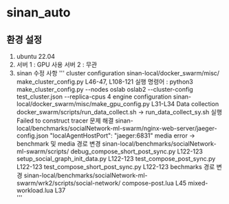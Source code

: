 # sinan_auto

## 환경 설정
1. ubuntu 22.04
2. 서버 1 : GPU 사용 서버 2 : 무관
3. sinan 수정 사항
'''
cluster configuration
sinan-local/docker_swarm/misc/ make_cluster_config.py L46-47, L108-121
실행 명령어 : python3 make_cluster_config.py --nodes oslab oslab2 --cluster-config test_cluster.json --replica-cpus 4
engine configuration
sinan-local/docker_swarm/misc/make_gpu_config.py L31-L34
Data collection
docker_swarm/scripts/run_data_collect.sh -> run_data_collect_sy.sh 실행
Failed to construct tracer 문제 해결
sinan-local/benchmarks/socialNetwork-ml-swarm/nginx-web-server/jaeger-config.json 
"localAgentHostPort": "jaeger:6831"
media error -> benchmark 및 media 경로 변경
sinan-local/benchmarks/socialNetwork-ml-swarm/scripts/
debug_compose_short_post_sync.py L122-123
setup_social_graph_init_data.py L122-123
test_compose_post_sync.py L122-123
test_compose_short_post_sync.py L122-123
bechmarks 경로 변경
sinan-local/benchmarks/socialNetwork-ml-swarm/wrk2/scripts/social-network/
compose-post.lua L45
mixed-workload.lua L37  
'''

